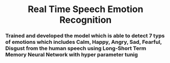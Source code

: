 <h1 align="center"><b>Real Time Speech Emotion Recognition</b></h1>

### Trained and developed the model which is able to detect 7 typs of emotions which includes Calm, Happy, Angry, Sad, Fearful, Disgust from the human speech using Long-Short Term Memory Neural Network with hyper parameter tunig 
